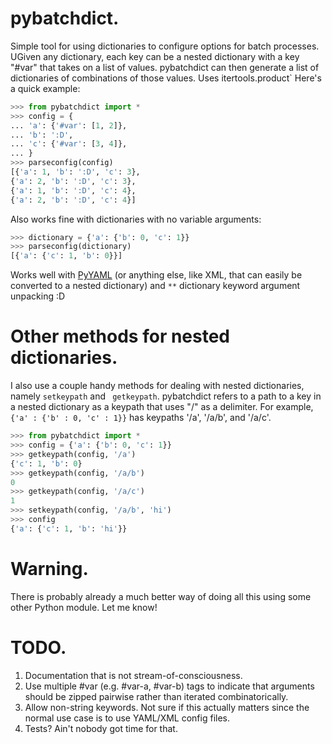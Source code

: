 pybatchdict.
==============

Simple tool for using dictionaries to configure options for batch processes. UGiven any 
dictionary, each key can be a nested dictionary with a key "#var" that takes on a list of values. 
pybatchdict can then generate a list of dictionaries of combinations of those values. Uses 
itertools.product` Here's a quick example:

```python
>>> from pybatchdict import *
>>> config = {
... 'a': {'#var': [1, 2]},
...	'b': ':D',
...	'c': {'#var': [3, 4]},
... }
>>> parseconfig(config)
[{'a': 1, 'b': ':D', 'c': 3},
{'a': 2, 'b': ':D', 'c': 3},
{'a': 1, 'b': ':D', 'c': 4},
{'a': 2, 'b': ':D', 'c': 4}]
```

Also works fine with dictionaries with no variable arguments:

```python
>>> dictionary = {'a': {'b': 0, 'c': 1}}
>>> parseconfig(dictionary)
[{'a': {'c': 1, 'b': 0}}]
```

Works well with [PyYAML](http://pyyaml.org/wiki/PyYAML) (or anything else, like XML, that can 
easily be converted to a nested dictionary) and `**` dictionary keyword argument unpacking :D 

Other methods for nested dictionaries.
======================================

I also use a couple handy methods for dealing with nested dictionaries, namely `setkeypath` and `
getkeypath`. pybatchdict refers to a path to a key in a nested dictionary as a keypath that uses 
"/" as a delimiter. For example, `{'a' : {'b' : 0, 'c' : 1}}` has keypaths '/a', '/a/b', and '/a/c'.

```python
>>> from pybatchdict import *
>>> config = {'a': {'b': 0, 'c': 1}}
>>> getkeypath(config, '/a')
{'c': 1, 'b': 0}
>>> getkeypath(config, '/a/b')
0
>>> getkeypath(config, '/a/c')
1
>>> setkeypath(config, '/a/b', 'hi')
>>> config
{'a': {'c': 1, 'b': 'hi'}}
```

Warning.
========

There is probably already a much better way of doing all this using some other Python module. Let 
me know!

TODO.
=====

1. Documentation that is not stream-of-consciousness.
1. Use multiple #var (e.g. #var-a, #var-b) tags to indicate that arguments should be zipped 
pairwise rather than iterated combinatorically.
1. Allow non-string keywords. Not sure if this actually matters since the normal use case is to 
use YAML/XML config files.
1. Tests? Ain't nobody got time for that.
